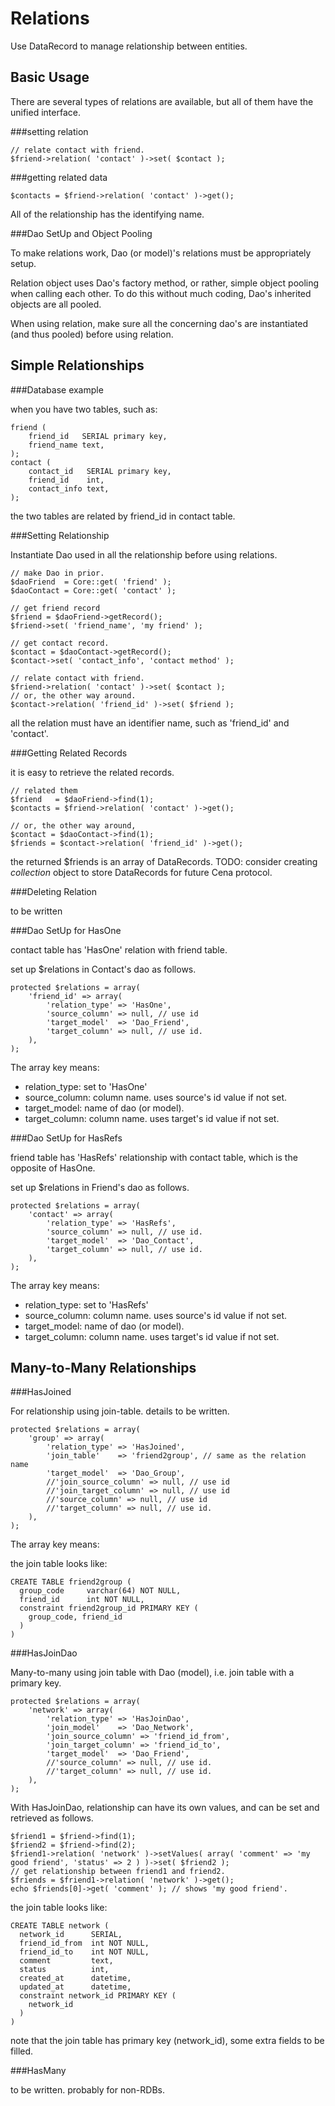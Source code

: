 Relations
=========

Use DataRecord to manage relationship between entities. 

Basic Usage
-----------

There are several types of relations are available, but 
all of them have the unified interface. 

###setting relation

    // relate contact with friend. 
    $friend->relation( 'contact' )->set( $contact );

###getting related data

    $contacts = $friend->relation( 'contact' )->get();

All of the relationship has the identifying name. 

###Dao SetUp and Object Pooling

To make relations work, Dao (or model)'s relations must be 
appropriately setup. 

Relation object uses Dao's factory method, or rather, simple 
object pooling when calling each other. To do this without 
much coding, Dao's inherited objects are all pooled. 

When using relation, make sure all the concerning dao's are 
instantiated (and thus pooled) before using relation. 


Simple Relationships
--------------------

###Database example

when you have two tables, such as: 

    friend (
        friend_id   SERIAL primary key,
        friend_name text,
    );
    contact (
        contact_id   SERIAL primary key,
        friend_id    int,
        contact_info text,
    );

the two tables are related by friend_id in contact table.

###Setting Relationship

Instantiate Dao used in all the relationship before using relations. 

    // make Dao in prior. 
    $daoFriend  = Core::get( 'friend' );
    $daoContact = Core::get( 'contact' );
    
    // get friend record
    $friend = $daoFriend->getRecord();
    $friend->set( 'friend_name', 'my friend' );

    // get contact record.
    $contact = $daoContact->getRecord();
    $contact->set( 'contact_info', 'contact method' );

    // relate contact with friend. 
    $friend->relation( 'contact' )->set( $contact );
    // or, the other way around.
    $contact->relation( 'friend_id' )->set( $friend );

all the relation must have an identifier name, such as 
'friend_id' and 'contact'. 

###Getting Related Records

it is easy to retrieve the related records. 

    // related them
    $friend   = $daoFriend->find(1);
    $contacts = $friend->relation( 'contact' )->get();
    
    // or, the other way around,
    $contact = $daoContact->find(1);
    $friends = $contact->relation( 'friend_id' )->get();

the returned $friends is an array of DataRecords. 
TODO: consider creating _collection_ object to store 
DataRecords for future Cena protocol. 

###Deleting Relation

to be written

###Dao SetUp for HasOne

contact table has 'HasOne' relation with friend table.

set up $relations in Contact's dao as follows. 

    protected $relations = array(
        'friend_id' => array(
            'relation_type' => 'HasOne',
            'source_column' => null, // use id
            'target_model'  => 'Dao_Friend',
            'target_column' => null, // use id.
        ),
    );

The array key means:
*   relation_type: set to 'HasOne'
*   source_column: column name. uses source's id value if not set. 
*   target_model: name of dao (or model). 
*   target_column: column name. uses target's id value if not set. 


###Dao SetUp for HasRefs

friend table has 'HasRefs' relationship with contact table, 
which is the opposite of HasOne.

set up $relations in Friend's dao as follows.

    protected $relations = array(
        'contact' => array(
            'relation_type' => 'HasRefs',
            'source_column' => null, // use id.
            'target_model'  => 'Dao_Contact',
            'target_column' => null, // use id.
        ),
    );

The array key means:
*   relation_type: set to 'HasRefs'
*   source_column: column name. uses source's id value if not set. 
*   target_model: name of dao (or model). 
*   target_column: column name. uses target's id value if not set. 


Many-to-Many Relationships
--------------------------

###HasJoined

For relationship using join-table. 
details to be written. 

    protected $relations = array(
        'group' => array(
            'relation_type' => 'HasJoined',
            'join_table'    => 'friend2group', // same as the relation name
            'target_model'  => 'Dao_Group',
            //'join_source_column' => null, // use id
            //'join_target_column' => null, // use id
            //'source_column' => null, // use id
            //'target_column' => null, // use id.
        ),
    );

The array key means:

the join table looks like:

    CREATE TABLE friend2group (
      group_code     varchar(64) NOT NULL,
      friend_id      int NOT NULL,
      constraint friend2group_id PRIMARY KEY (
        group_code, friend_id
      )
    )


###HasJoinDao

Many-to-many using join table with Dao (model), i.e. join table 
with a primary key. 

    protected $relations = array(
        'network' => array(
            'relation_type' => 'HasJoinDao',
            'join_model'    => 'Dao_Network',
            'join_source_column' => 'friend_id_from',
            'join_target_column' => 'friend_id_to',
            'target_model'  => 'Dao_Friend',
            //'source_column' => null, // use id.
            //'target_column' => null, // use id.
        ),
    );

With HasJoinDao, relationship can have its own values, and can be
set and retrieved as follows. 

    $friend1 = $friend->find(1);
    $friend2 = $friend->find(2);
    $friend1->relation( 'network' )->setValues( array( 'comment' => 'my good friend', 'status' => 2 ) )->set( $friend2 );
    // get relationship between friend1 and friend2. 
    $friends = $friend1->relation( 'network' )->get();
    echo $friends[0]->get( 'comment' ); // shows 'my good friend'. 

the join table looks like:

    CREATE TABLE network (
      network_id      SERIAL,
      friend_id_from  int NOT NULL,
      friend_id_to    int NOT NULL,
      comment         text,
      status          int,
      created_at      datetime,
      updated_at      datetime,
      constraint network_id PRIMARY KEY (
        network_id
      )
    )

note that the join table has primary key (network_id), 
some extra fields to be filled. 

###HasMany

to be written. 
probably for non-RDBs. 


